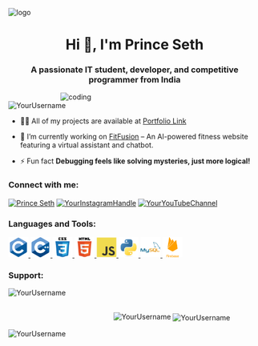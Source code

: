 ![logo](https://github.com/YourUsername/YourUsername/blob/main/Github%20Banner.png)

<h1 align="center">Hi 👋, I'm Prince Seth</h1>
<h3 align="center">A passionate IT student, developer, and competitive programmer from India</h3>

<img align="right" alt="coding" width="400" src="https://user-images.githubusercontent.com/55389276/140866485-8fb1c876-9a8f-4d6a-98dc-08c4981eaf70.gif">

<p align="left"> <img src="https://komarev.com/ghpvc/?username=YourUsername&label=Profile%20views&color=0e75b6&style=flat" alt="YourUsername" /> </p>

- 👨‍💻 All of my projects are available at [Portfolio Link](#)

- 🔭 I’m currently working on [FitFusion](#) – An AI-powered fitness website featuring a virtual assistant and chatbot.

- ⚡ Fun fact **Debugging feels like solving mysteries, just more logical!**

<h3 align="left">Connect with me:</h3>
<p align="left">
<a href="https://linkedin.com/in/prince-seth" target="blank"><img align="center" src="https://raw.githubusercontent.com/rahuldkjain/github-profile-readme-generator/master/src/images/icons/Social/linked-in-alt.svg" alt="Prince Seth" height="30" width="40" /></a>
<a href="https://instagram.com/YourInstagramHandle" target="blank"><img align="center" src="https://raw.githubusercontent.com/rahuldkjain/github-profile-readme-generator/master/src/images/icons/Social/instagram.svg" alt="YourInstagramHandle" height="30" width="40" /></a>
<a href="https://www.youtube.com/c/YourYouTubeChannel" target="blank"><img align="center" src="https://raw.githubusercontent.com/rahuldkjain/github-profile-readme-generator/master/src/images/icons/Social/youtube.svg" alt="YourYouTubeChannel" height="30" width="40" /></a>
</p>

<h3 align="left">Languages and Tools:</h3>
<p align="left">
<a href="https://www.cprogramming.com/" target="_blank" rel="noreferrer"> 
<img src="https://raw.githubusercontent.com/devicons/devicon/master/icons/c/c-original.svg" alt="c" width="40" height="40"/> 
</a> 
<a href="https://www.w3schools.com/cpp/" target="_blank" rel="noreferrer"> 
<img src="https://raw.githubusercontent.com/devicons/devicon/master/icons/cplusplus/cplusplus-original.svg" alt="cplusplus" width="40" height="40"/> 
</a> 
<a href="https://www.w3schools.com/css/" target="_blank" rel="noreferrer"> 
<img src="https://raw.githubusercontent.com/devicons/devicon/master/icons/css3/css3-original-wordmark.svg" alt="css3" width="40" height="40"/> 
</a> 
<a href="https://www.w3.org/html/" target="_blank" rel="noreferrer"> 
<img src="https://raw.githubusercontent.com/devicons/devicon/master/icons/html5/html5-original-wordmark.svg" alt="html5" width="40" height="40"/> 
</a> 
<a href="https://developer.mozilla.org/en-US/docs/Web/JavaScript" target="_blank" rel="noreferrer"> 
<img src="https://raw.githubusercontent.com/devicons/devicon/master/icons/javascript/javascript-original.svg" alt="javascript" width="40" height="40"/> 
</a> 
<a href="https://www.python.org" target="_blank" rel="noreferrer"> 
<img src="https://raw.githubusercontent.com/devicons/devicon/master/icons/python/python-original.svg" alt="python" width="40" height="40"/> 
</a> 
<a href="https://www.mysql.com/" target="_blank" rel="noreferrer"> 
<img src="https://raw.githubusercontent.com/devicons/devicon/master/icons/mysql/mysql-original-wordmark.svg" alt="mysql" width="40" height="40"/> 
</a> 
<a href="https://firebase.google.com/" target="_blank" rel="noreferrer"> 
<img src="https://raw.githubusercontent.com/devicons/devicon/master/icons/firebase/firebase-plain-wordmark.svg" alt="firebase" width="40" height="40"/> 
</a> 
</p>

<h3 align="left">Support:</h3>
<p><a href="https://www.buymeacoffee.com/YourUsername"> <img align="left" src="https://cdn.buymeacoffee.com/buttons/v2/default-yellow.png" height="50" width="210" alt="YourUsername" /></a></p><br><br>

<p><img align="left" src="https://github-readme-stats.vercel.app/api/top-langs?username=YourUsername&show_icons=true&locale=en&layout=compact" alt="YourUsername" /></p>

<p>&nbsp;<img align="center" src="https://github-readme-stats.vercel.app/api?username=YourUsername&show_icons=true&locale=en" alt="YourUsername" /></p>

<p><img align="center" src="https://github-readme-streak-stats.herokuapp.com/?user=YourUsername&" alt="YourUsername" /></p>
